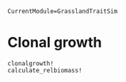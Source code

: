 ```@meta
CurrentModule=GrasslandTraitSim
```

# Clonal growth
    
```@docs
clonalgrowth!
calculate_relbiomass!
```
